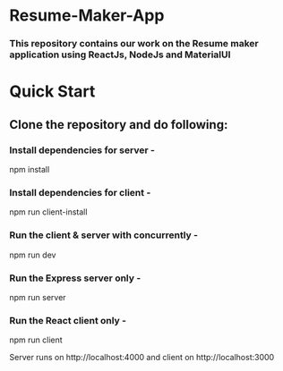 # Resume-Maker-App
### This repository contains our work on the Resume maker application using ReactJs, NodeJs and MaterialUI 

# Quick Start
## Clone the repository and do following:

### Install dependencies for server - 
npm install

### Install dependencies for client - 
npm run client-install

### Run the client & server with concurrently -
npm run dev

### Run the Express server only - 
npm run server

### Run the React client only - 
npm run client

Server runs on http://localhost:4000 and client on http://localhost:3000
